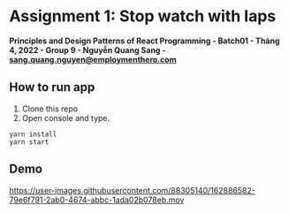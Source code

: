 # Assignment 1: Stop watch with laps

**Principles and Design Patterns of React Programming - Batch01 - Tháng 4, 2022 - Group 9 - Nguyễn Quang Sang - sang.quang.nguyen@employmenthero.com**

## How to run app
1. Clone this repo
2. Open console and type.
```
yarn install
yarn start
```

## Demo

https://user-images.githubusercontent.com/88305140/162886582-79e6f791-2ab0-4674-abbc-1ada02b078eb.mov


